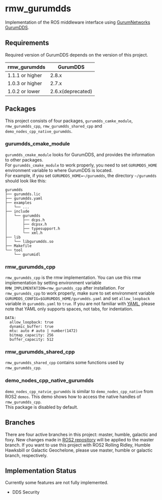# rmw_gurumdds
Implementation of the ROS middleware interface using [GurumNetworks GurumDDS](https://www.gurum.cc/index_eng).

## Requirements
Required version of GurumDDS depends on the version of this project.

| rmw_gurumdds            | GurumDDS                    |
|-------------------------|-----------------------------|
| 1.1.1 or higher         | 2.8.x                       |
| 1.0.3 or higher         | 2.7.x                       |
| 1.0.2 or lower          | 2.6.x(deprecated)           |

## Packages
This project consists of four packages, `gurumdds_camke_module`, `rmw_gurumdds_cpp`, `rmw_gurumdds_shared_cpp` and `demo_nodes_cpp_native_gurumdds`.

### gurumdds_cmake_module
`gurumdds_cmake_module` looks for GurumDDS, and provides the information to other packages.  
For `gurumdds_cmake_module` to work properly, you need to set `GURUMDDS_HOME` environment variable to where GurumDDS is located.  
For example, if you set `GURUMDDS_HOME=~/gurumdds`, the directory `~/gurumdds` should look like this:
```
gurumdds
├── gurumdds.lic
├── gurumdds.yaml
├── examples
│   └── ...
├── include
│   └── gurumdds
│       ├── dcps.h
│       ├── dcpsx.h
│       ├── typesupport.h
│       └── xml.h
├── lib
│   └── libgurumdds.so
├── Makefile
└── tool
    └── gurumidl
```

### rmw_gurumdds_cpp
`rmw_gurumdds_cpp` is the rmw implementation. You can use this rmw implementation by setting environment variable `RMW_IMPLEMENTATION=rmw_gurumdds_cpp` after installation. For `rmw_gurumdds_cpp` to work properly, make sure to set environment variable `GURUMDDS_CONFIG=$GURUMDDS_HOME/gurumdds.yaml` and set `allow_loopback` variable in `gurumdds.yaml` to `true`. If you are not familiar with [YAML](https://yaml.org/), please note that YAML only supports spaces, not tabs, for indentation.  

```
DATA:
  allow_loopback: true
  dynamic_buffer: true
  mtu: auto # auto | number(1472)
  bitmap_capacity: 256
  buffer_capacity: 512
```

### rmw_gurumdds_shared_cpp
`rmw_gurumdds_shared_cpp` contains some functions used by `rmw_gurumdds_cpp`.

### demo_nodes_cpp_native_gurumdds
`demo_nodes_cpp_natvie_gurumdds` is similar to `demo_nodes_cpp_native` from ROS2 `demos`. This demo shows how to access the native handles of `rmw_gurumdds_cpp`.  
This package is disabled by default.

## Branches
There are four active branches in this project: master, humble, galactic and foxy.
New changes made in [ROS2 repository](https://github.com/ros2) will be applied to the master branch.
If you want to use this project with ROS2 Rolling Ridley, Humble Hawksbill or Galactic Geochelone, please use master, humble or galactic branch, respectively.

## Implementation Status
Currently some features are not fully implemented.
- DDS Security
